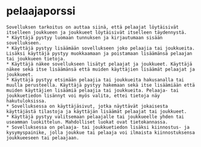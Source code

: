 # pelaajaporssi

    Sovelluksen tarkoitus on auttaa siinä, että pelaajat löytäisivät itselleen joukkueen ja joukkueet löytäisivät itselleen täydennystä.    
    * Käyttäjä pystyy luomaan tunnuksen ja kirjautumaan sisään sovellukseen.
    * Käyttäjä pystyy lisäämään sovellukseen joko pelaajia tai joukkueita. Lisäksi käyttäjä pystyy muokkaamaan ja poistamaan lisäämänsä pelaajan tai joukkueen tietoja.
    * Käyttäjä näkee sovellukseen lisätyt pelaajat ja joukkueet. Käyttäjä näkee sekä itse lisäämänsä että muiden käyttäjien lisäämät pelaajat ja joukkueet.
    * Käyttäjä pystyy etsimään pelaajia tai joukkueita hakusanalla tai muulla perusteella. Käyttäjä pystyy hakemaan sekä itse lisäämiään että muiden käyttäjien lisäämiä pelaajia tai joukkueita. Pelaaja- tai joukkuetiedon lisännyt voi myös valita, ettei tietoja näy hakutuloksissa.
    * Sovelluksessa on käyttäjäsivut, jotka näyttävät jokaisesta käyttäjästä tilastoja ja käyttäjän lisäämät pelaajat tai joukkueet.
    * Käyttäjä pystyy valitsemaan pelaajalle tai joukkueelle yhden tai useamman luokittelun. Mahdolliset luokat ovat tietokannassa.
    * Sovelluksessa on pelaaja- tai joukkuetiedon lisäksi kiinnostus- ja kysymyspainike, jolla joukkue tai pelaaja voi ilmaista kiinnostuksensa joukkueeseen tai pelaajaan.
